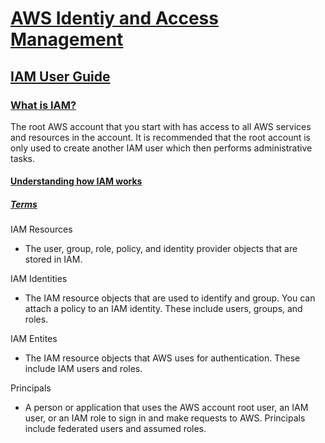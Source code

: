 # [AWS Identiy and Access Management](https://docs.aws.amazon.com/iam/index.html)

## [IAM User Guide](https://docs.aws.amazon.com/IAM/latest/UserGuide/index.html)

### [What is IAM?](https://docs.aws.amazon.com/IAM/latest/UserGuide/introduction.html)

The root AWS account that you start with has access to all AWS services and resources in the account. It is recommended that the root account is only used to create another IAM user which then performs administrative tasks.

#### [Understanding how IAM works](https://docs.aws.amazon.com/IAM/latest/UserGuide/intro-structure.html)

##### [Terms](https://docs.aws.amazon.com/IAM/latest/UserGuide/intro-structure.html#intro-structure-terms)

IAM Resources
* The user, group, role, policy, and identity provider objects that are stored in IAM.

IAM Identities
* The IAM resource objects that are used to identify and group. You can attach a policy to an IAM identity. These include users, groups, and roles.

IAM Entites
* The IAM resource objects that AWS uses for authentication. These include IAM users and roles.

Principals
* A person or application that uses the AWS account root user, an IAM user, or an IAM role to sign in and make requests to AWS. Principals include federated users and assumed roles.